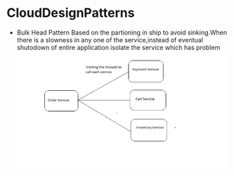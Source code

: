 # CloudDesignPatterns
- Bulk Head Pattern
Based on the partioning in ship to avoid sinking.When there is a slowness in any one of the service,instead of eventual shutodown of entire application isolate the service which has problem
![alt text](https://github.com/Arokia-Bhavya/CloudDesignPatterns/blob/main/bulkhead.png)
